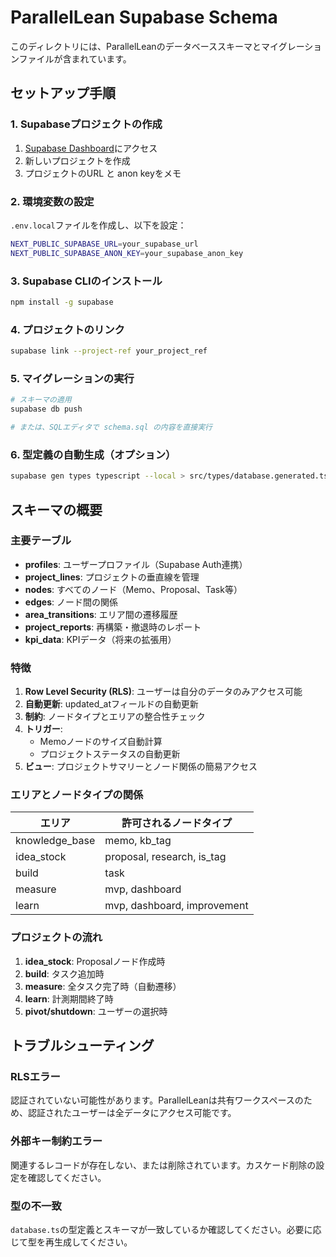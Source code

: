 # ParallelLean Supabase Schema

このディレクトリには、ParallelLeanのデータベーススキーマとマイグレーションファイルが含まれています。

## セットアップ手順

### 1. Supabaseプロジェクトの作成

1. [Supabase Dashboard](https://app.supabase.com)にアクセス
2. 新しいプロジェクトを作成
3. プロジェクトのURL と anon keyをメモ

### 2. 環境変数の設定

`.env.local`ファイルを作成し、以下を設定：

```bash
NEXT_PUBLIC_SUPABASE_URL=your_supabase_url
NEXT_PUBLIC_SUPABASE_ANON_KEY=your_supabase_anon_key
```

### 3. Supabase CLIのインストール

```bash
npm install -g supabase
```

### 4. プロジェクトのリンク

```bash
supabase link --project-ref your_project_ref
```

### 5. マイグレーションの実行

```bash
# スキーマの適用
supabase db push

# または、SQLエディタで schema.sql の内容を直接実行
```

### 6. 型定義の自動生成（オプション）

```bash
supabase gen types typescript --local > src/types/database.generated.ts
```

## スキーマの概要

### 主要テーブル

- **profiles**: ユーザープロファイル（Supabase Auth連携）
- **project_lines**: プロジェクトの垂直線を管理
- **nodes**: すべてのノード（Memo、Proposal、Task等）
- **edges**: ノード間の関係
- **area_transitions**: エリア間の遷移履歴
- **project_reports**: 再構築・撤退時のレポート
- **kpi_data**: KPIデータ（将来の拡張用）

### 特徴

1. **Row Level Security (RLS)**: ユーザーは自分のデータのみアクセス可能
2. **自動更新**: updated_atフィールドの自動更新
3. **制約**: ノードタイプとエリアの整合性チェック
4. **トリガー**: 
   - Memoノードのサイズ自動計算
   - プロジェクトステータスの自動更新
5. **ビュー**: プロジェクトサマリーとノード関係の簡易アクセス

### エリアとノードタイプの関係

| エリア | 許可されるノードタイプ |
|--------|------------------------|
| knowledge_base | memo, kb_tag |
| idea_stock | proposal, research, is_tag |
| build | task |
| measure | mvp, dashboard |
| learn | mvp, dashboard, improvement |

### プロジェクトの流れ

1. **idea_stock**: Proposalノード作成時
2. **build**: タスク追加時
3. **measure**: 全タスク完了時（自動遷移）
4. **learn**: 計測期間終了時
5. **pivot/shutdown**: ユーザーの選択時

## トラブルシューティング

### RLSエラー

認証されていない可能性があります。ParallelLeanは共有ワークスペースのため、認証されたユーザーは全データにアクセス可能です。

### 外部キー制約エラー

関連するレコードが存在しない、または削除されています。カスケード削除の設定を確認してください。

### 型の不一致

`database.ts`の型定義とスキーマが一致しているか確認してください。必要に応じて型を再生成してください。